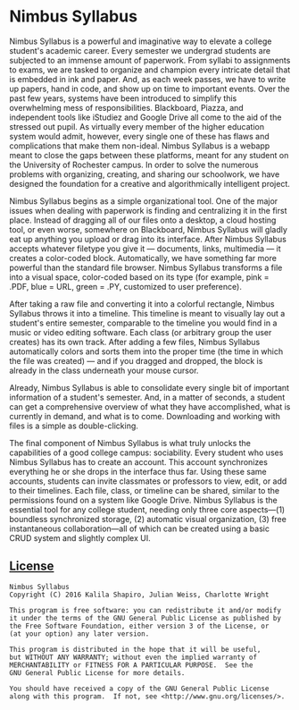 # Nimbus Syllabus

Nimbus Syllabus is a powerful and imaginative way to elevate a college student's academic career. Every semester we undergrad students are subjected to an immense amount of paperwork. From syllabi to assignments to exams, we are tasked to organize and champion every intricate detail that is embedded in ink and paper. And, as each week passes, we have to write up papers, hand in code, and show up on time to important events. Over the past few years, systems have been introduced to simplify this overwhelming mess of responsibilities. Blackboard, Piazza, and independent tools like iStudiez and Google Drive all come to the aid of the stressed out pupil. As virtually every member of the higher education system would admit, however, every single one of these has flaws and complications that make them non-ideal.
Nimbus Syllabus is a webapp meant to close the gaps between these platforms, meant for any student on the University of Rochester campus. In order to solve the numerous problems with organizing, creating, and sharing our schoolwork, we have designed the foundation for a creative and algorithmically intelligent project.

Nimbus Syllabus begins as a simple organizational tool. One of the major issues when dealing with paperwork is finding and centralizing it in the first place. Instead of dragging all of our files onto a desktop, a cloud hosting tool, or even worse, somewhere on Blackboard, Nimbus Syllabus will gladly eat up anything you upload or drag into its interface. After Nimbus Syllabus accepts whatever filetype you give it — documents, links, multimedia — it creates a color-coded block. Automatically, we have something far more powerful than the standard file browser. Nimbus Syllabus transforms a file into a visual space, color-coded based on its type (for example, pink = .PDF, blue = URL, green = .PY, customized to user preference).

After taking a raw file and converting it into a colorful rectangle, Nimbus Syllabus throws it into a timeline. This timeline is meant to visually lay out a student's entire semester, comparable to the timeline you would find in a music or video editing software. Each class (or arbitrary group the user creates) has its own track. After adding a few files, Nimbus Syllabus automatically colors and sorts them into the proper time (the time in which the file was created) — and if you dragged and dropped, the block is already in the class underneath your mouse cursor.

Already, Nimbus Syllabus is able to consolidate every single bit of important information of a student's semester. And, in a matter of seconds, a student can get a comprehensive overview of what they have accomplished, what is currently in demand, and what is to come. Downloading and working with files is a simple as double-clicking.

The final component of Nimbus Syllabus is what truly unlocks the capabilities of a good college campus: sociability. Every student who uses Nimbus Syllabus has to create an account. This account synchronizes everything he or she drops in the interface thus far. Using these same accounts, students can invite classmates or professors to view, edit, or add to their timelines. Each file, class, or timeline can be shared, similar to the permissions found on a system like Google Drive.
Nimbus Syllabus is the essential tool for any college student, needing only three core aspects—(1) boundless synchronized storage, (2) automatic visual organization, (3) free instantaneous collaboration—all of which can be created using a basic CRUD system and slightly complex UI.

## [License](LICENSE.md)

	Nimbus Syllabus
	Copyright (C) 2016 Kalila Shapiro, Julian Weiss, Charlotte Wright
	
	This program is free software: you can redistribute it and/or modify
	it under the terms of the GNU General Public License as published by
	the Free Software Foundation, either version 3 of the License, or
	(at your option) any later version.

	This program is distributed in the hope that it will be useful,
 	but WITHOUT ANY WARRANTY; without even the implied warranty of
	MERCHANTABILITY or FITNESS FOR A PARTICULAR PURPOSE.  See the
	GNU General Public License for more details.

	You should have received a copy of the GNU General Public License
	along with this program.  If not, see <http://www.gnu.org/licenses/>.
